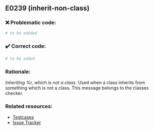## E0239 (inherit-non-class)

### :x: Problematic code:

```python
# to be addded
```

### :heavy_check_mark: Correct code:

```python
# to be added
```

### Rationale:

 *Inheriting %r, which is not a class.*
  Used when a class inherits from something which is not a class. This message
  belongs to the classes checker.



### Related resources:

- [Testcases](#)
- [Issue Tracker](https://github.com/PyCQA/pylint/issues?q=is%3Aissue+%22inherit-non-class%22+OR+%22E0239%22)
